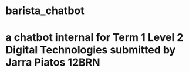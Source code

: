 # barista_chatbot
# a chatbot internal for Term 1 Level 2 Digital Technologies submitted by Jarra Piatos 12BRN
